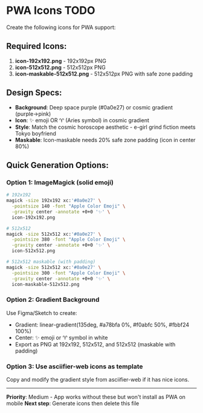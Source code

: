 # PWA Icons TODO

Create the following icons for PWA support:

## Required Icons:

1. **icon-192x192.png** - 192x192px PNG
2. **icon-512x512.png** - 512x512px PNG
3. **icon-maskable-512x512.png** - 512x512px PNG with safe zone padding

## Design Specs:

- **Background**: Deep space purple (#0a0e27) or cosmic gradient (purple→pink)
- **Icon**: ✨ emoji OR ♈ (Aries symbol) in cosmic gradient
- **Style**: Match the cosmic horoscope aesthetic - e-girl grind fiction meets
  Tokyo boyfriend
- **Maskable**: Icon-maskable needs 20% safe zone padding (icon in center 80%)

## Quick Generation Options:

### Option 1: ImageMagick (solid emoji)

```bash
# 192x192
magick -size 192x192 xc:'#0a0e27' \
  -pointsize 140 -font "Apple Color Emoji" \
  -gravity center -annotate +0+0 '✨' \
  icon-192x192.png

# 512x512
magick -size 512x512 xc:'#0a0e27' \
  -pointsize 380 -font "Apple Color Emoji" \
  -gravity center -annotate +0+0 '✨' \
  icon-512x512.png

# 512x512 maskable (with padding)
magick -size 512x512 xc:'#0a0e27' \
  -pointsize 300 -font "Apple Color Emoji" \
  -gravity center -annotate +0+0 '✨' \
  icon-maskable-512x512.png
```

### Option 2: Gradient Background

Use Figma/Sketch to create:

- Gradient: linear-gradient(135deg, #a78bfa 0%, #f0abfc 50%, #fbbf24 100%)
- Center: ✨ emoji or ♈ symbol in white
- Export as PNG at 192x192, 512x512, and 512x512 (maskable with padding)

### Option 3: Use asciifier-web icons as template

Copy and modify the gradient style from asciifier-web if it has nice icons.

---

**Priority**: Medium - App works without these but won't install as PWA on
mobile **Next step**: Generate icons then delete this file
